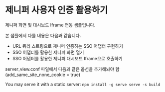 # 제니퍼 사용자 인증 활용하기

제니퍼 화면 및 대시보드 Iframe 연동 샘플입니다.

본 샘플에서 다룰 내용은 다음과 같습니다.

 - URL 쿼리 스트링으로 제니퍼 인증하는 SSO 어댑터 구현하기
 - SSO 어댑터를 활용한 제니퍼 화면 열기
 - SSO 어댑터를 활용한 제니퍼 대시보드 Iframe으로 호출하기

server_view.conf 파일에서 다음과 같은 옵션을 추가해놔야 함 (add_same_site_none_cookie = true)

You may serve it with a static server:
`
npm install -g serve
serve -s build
`